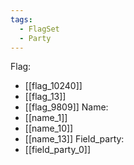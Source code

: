 ```yaml
---
tags:
  - FlagSet
  - Party
---
```

Flag:
- [[flag_10240]]
- [[flag_13]]
- [[flag_9809]]
Name:
- [[name_1]]
- [[name_10]]
- [[name_13]]
Field_party:
- [[field_party_0]]
